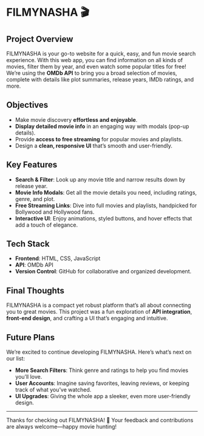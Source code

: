 # FILMYNASHA 🎬

## Project Overview
FILMYNASHA is your go-to website for a quick, easy, and fun movie search experience. With this web app, you can find information on all kinds of movies, filter them by year, and even watch some popular titles for free! We’re using the **OMDb API** to bring you a broad selection of movies, complete with details like plot summaries, release years, IMDb ratings, and more.

## Objectives
- Make movie discovery **effortless and enjoyable**.
- **Display detailed movie info** in an engaging way with modals (pop-up details).
- Provide **access to free streaming** for popular movies and playlists.
- Design a **clean, responsive UI** that’s smooth and user-friendly.

## Key Features
- **Search & Filter**: Look up any movie title and narrow results down by release year.
- **Movie Info Modals**: Get all the movie details you need, including ratings, genre, and plot.
- **Free Streaming Links**: Dive into full movies and playlists, handpicked for Bollywood and Hollywood fans.
- **Interactive UI**: Enjoy animations, styled buttons, and hover effects that add a touch of elegance.

## Tech Stack
- **Frontend**: HTML, CSS, JavaScript
- **API**: OMDb API
- **Version Control**: GitHub for collaborative and organized development.

## Final Thoughts
FILMYNASHA is a compact yet robust platform that’s all about connecting you to great movies. This project was a fun exploration of **API integration**, **front-end design**, and crafting a UI that’s engaging and intuitive.

## Future Plans
We’re excited to continue developing FILMYNASHA. Here’s what’s next on our list:
- **More Search Filters**: Think genre and ratings to help you find movies you’ll love.
- **User Accounts**: Imagine saving favorites, leaving reviews, or keeping track of what you’ve watched.
- **UI Upgrades**: Giving the whole app a sleeker, even more user-friendly design.

---

Thanks for checking out FILMYNASHA! 🎥 Your feedback and contributions are always welcome—happy movie hunting! 
